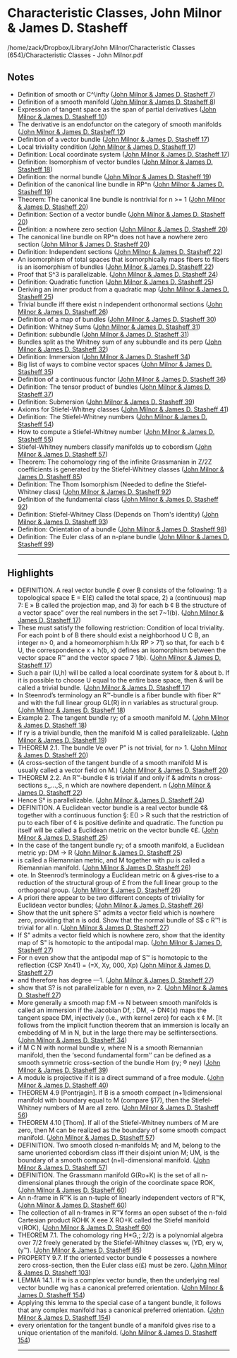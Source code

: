 # Characteristic Classes, John Milnor & James D. Stasheff

/home/zack/Dropbox/Library/John Milnor/Characteristic Classes (654)/Characteristic Classes - John Milnor.pdf

## Notes

- Definition of smooth or C^\infty (<a href="file:////home/zack/Dropbox/Library/John Milnor/Characteristic Classes (654)/Characteristic Classes - John Milnor.pdf#page=7" target="_blank">John Milnor & James D. Stasheff 7</a>)
- Definition of a smooth manifold (<a href="file:////home/zack/Dropbox/Library/John Milnor/Characteristic Classes (654)/Characteristic Classes - John Milnor.pdf#page=8" target="_blank">John Milnor & James D. Stasheff 8</a>)
- Expression of tangent space as the span of partial derivatives (<a href="file:////home/zack/Dropbox/Library/John Milnor/Characteristic Classes (654)/Characteristic Classes - John Milnor.pdf#page=10" target="_blank">John Milnor & James D. Stasheff 10</a>)
- The derivative is an endofunctor on the category of smooth manifolds (<a href="file:////home/zack/Dropbox/Library/John Milnor/Characteristic Classes (654)/Characteristic Classes - John Milnor.pdf#page=12" target="_blank">John Milnor & James D. Stasheff 12</a>)
- Definition of a vector bundle (<a href="file:////home/zack/Dropbox/Library/John Milnor/Characteristic Classes (654)/Characteristic Classes - John Milnor.pdf#page=17" target="_blank">John Milnor & James D. Stasheff 17</a>)
- Local triviality condition (<a href="file:////home/zack/Dropbox/Library/John Milnor/Characteristic Classes (654)/Characteristic Classes - John Milnor.pdf#page=17" target="_blank">John Milnor & James D. Stasheff 17</a>)
- Definition: Local coordinate system (<a href="file:////home/zack/Dropbox/Library/John Milnor/Characteristic Classes (654)/Characteristic Classes - John Milnor.pdf#page=17" target="_blank">John Milnor & James D. Stasheff 17</a>)
- Definition: Isomorphism of vector bundles (<a href="file:////home/zack/Dropbox/Library/John Milnor/Characteristic Classes (654)/Characteristic Classes - John Milnor.pdf#page=18" target="_blank">John Milnor & James D. Stasheff 18</a>)
- Definition: the normal bundle (<a href="file:////home/zack/Dropbox/Library/John Milnor/Characteristic Classes (654)/Characteristic Classes - John Milnor.pdf#page=19" target="_blank">John Milnor & James D. Stasheff 19</a>)
- Definition of the canonical line bundle in RP^n (<a href="file:////home/zack/Dropbox/Library/John Milnor/Characteristic Classes (654)/Characteristic Classes - John Milnor.pdf#page=19" target="_blank">John Milnor & James D. Stasheff 19</a>)
- Theorem: The canonical line bundle is nontrivial for n >= 1 (<a href="file:////home/zack/Dropbox/Library/John Milnor/Characteristic Classes (654)/Characteristic Classes - John Milnor.pdf#page=20" target="_blank">John Milnor & James D. Stasheff 20</a>)
- Definition: Section of a vector bundle (<a href="file:////home/zack/Dropbox/Library/John Milnor/Characteristic Classes (654)/Characteristic Classes - John Milnor.pdf#page=20" target="_blank">John Milnor & James D. Stasheff 20</a>)
- Definition: a nowhere zero section (<a href="file:////home/zack/Dropbox/Library/John Milnor/Characteristic Classes (654)/Characteristic Classes - John Milnor.pdf#page=20" target="_blank">John Milnor & James D. Stasheff 20</a>)
- The canonical line bundle on RP^n does not have a nowhere zero section (<a href="file:////home/zack/Dropbox/Library/John Milnor/Characteristic Classes (654)/Characteristic Classes - John Milnor.pdf#page=20" target="_blank">John Milnor & James D. Stasheff 20</a>)
- Definition: Independent sections (<a href="file:////home/zack/Dropbox/Library/John Milnor/Characteristic Classes (654)/Characteristic Classes - John Milnor.pdf#page=22" target="_blank">John Milnor & James D. Stasheff 22</a>)
- An isomorphism of total spaces that isomorphically maps fibers to fibers is an isomorphism of bundles (<a href="file:////home/zack/Dropbox/Library/John Milnor/Characteristic Classes (654)/Characteristic Classes - John Milnor.pdf#page=22" target="_blank">John Milnor & James D. Stasheff 22</a>)
- Proof that S^3 is parallelizable\. (<a href="file:////home/zack/Dropbox/Library/John Milnor/Characteristic Classes (654)/Characteristic Classes - John Milnor.pdf#page=24" target="_blank">John Milnor & James D. Stasheff 24</a>)
- Definition: Quadratic function (<a href="file:////home/zack/Dropbox/Library/John Milnor/Characteristic Classes (654)/Characteristic Classes - John Milnor.pdf#page=25" target="_blank">John Milnor & James D. Stasheff 25</a>)
- Deriving an inner product from a quadratic map (<a href="file:////home/zack/Dropbox/Library/John Milnor/Characteristic Classes (654)/Characteristic Classes - John Milnor.pdf#page=25" target="_blank">John Milnor & James D. Stasheff 25</a>)
- Trivial bundle iff there exist n independent orthonormal sections (<a href="file:////home/zack/Dropbox/Library/John Milnor/Characteristic Classes (654)/Characteristic Classes - John Milnor.pdf#page=26" target="_blank">John Milnor & James D. Stasheff 26</a>)
- Definition of a map of bundles (<a href="file:////home/zack/Dropbox/Library/John Milnor/Characteristic Classes (654)/Characteristic Classes - John Milnor.pdf#page=30" target="_blank">John Milnor & James D. Stasheff 30</a>)
- Definition: Whitney Sums (<a href="file:////home/zack/Dropbox/Library/John Milnor/Characteristic Classes (654)/Characteristic Classes - John Milnor.pdf#page=31" target="_blank">John Milnor & James D. Stasheff 31</a>)
- Definition: subbundle (<a href="file:////home/zack/Dropbox/Library/John Milnor/Characteristic Classes (654)/Characteristic Classes - John Milnor.pdf#page=31" target="_blank">John Milnor & James D. Stasheff 31</a>)
- Bundles split as the Whitney sum of any subbundle and its perp (<a href="file:////home/zack/Dropbox/Library/John Milnor/Characteristic Classes (654)/Characteristic Classes - John Milnor.pdf#page=32" target="_blank">John Milnor & James D. Stasheff 32</a>)
- Definition: Immersion (<a href="file:////home/zack/Dropbox/Library/John Milnor/Characteristic Classes (654)/Characteristic Classes - John Milnor.pdf#page=34" target="_blank">John Milnor & James D. Stasheff 34</a>)
- Big list of ways to combine vector spaces (<a href="file:////home/zack/Dropbox/Library/John Milnor/Characteristic Classes (654)/Characteristic Classes - John Milnor.pdf#page=35" target="_blank">John Milnor & James D. Stasheff 35</a>)
- Definition of a continuous functor (<a href="file:////home/zack/Dropbox/Library/John Milnor/Characteristic Classes (654)/Characteristic Classes - John Milnor.pdf#page=36" target="_blank">John Milnor & James D. Stasheff 36</a>)
- Definition: The tensor product of bundles (<a href="file:////home/zack/Dropbox/Library/John Milnor/Characteristic Classes (654)/Characteristic Classes - John Milnor.pdf#page=37" target="_blank">John Milnor & James D. Stasheff 37</a>)
- Definition: Submersion (<a href="file:////home/zack/Dropbox/Library/John Milnor/Characteristic Classes (654)/Characteristic Classes - John Milnor.pdf#page=39" target="_blank">John Milnor & James D. Stasheff 39</a>)
- Axioms for Stiefel-Whitney classes (<a href="file:////home/zack/Dropbox/Library/John Milnor/Characteristic Classes (654)/Characteristic Classes - John Milnor.pdf#page=41" target="_blank">John Milnor & James D. Stasheff 41</a>)
- Definition: The Stiefel-Whitney numbers (<a href="file:////home/zack/Dropbox/Library/John Milnor/Characteristic Classes (654)/Characteristic Classes - John Milnor.pdf#page=54" target="_blank">John Milnor & James D. Stasheff 54</a>)
- How to compute a Stiefel-Whitney number (<a href="file:////home/zack/Dropbox/Library/John Milnor/Characteristic Classes (654)/Characteristic Classes - John Milnor.pdf#page=55" target="_blank">John Milnor & James D. Stasheff 55</a>)
- Stiefel-Whitney numbers classify manifolds up to cobordism (<a href="file:////home/zack/Dropbox/Library/John Milnor/Characteristic Classes (654)/Characteristic Classes - John Milnor.pdf#page=57" target="_blank">John Milnor & James D. Stasheff 57</a>)
- Theorem: The cohomology ring of the infinite Grassmanian in Z/2Z coefficients is generated by the Stiefel-Whitney classes (<a href="file:////home/zack/Dropbox/Library/John Milnor/Characteristic Classes (654)/Characteristic Classes - John Milnor.pdf#page=85" target="_blank">John Milnor & James D. Stasheff 85</a>)
- Definition: The Thom Isomorphism \(Needed to define the Stiefel-Whitney class\) (<a href="file:////home/zack/Dropbox/Library/John Milnor/Characteristic Classes (654)/Characteristic Classes - John Milnor.pdf#page=92" target="_blank">John Milnor & James D. Stasheff 92</a>)
- Definition of the fundamental class (<a href="file:////home/zack/Dropbox/Library/John Milnor/Characteristic Classes (654)/Characteristic Classes - John Milnor.pdf#page=92" target="_blank">John Milnor & James D. Stasheff 92</a>)
- Definition: Stiefel-Whitney Class \(Depends on Thom's identity\) (<a href="file:////home/zack/Dropbox/Library/John Milnor/Characteristic Classes (654)/Characteristic Classes - John Milnor.pdf#page=93" target="_blank">John Milnor & James D. Stasheff 93</a>)
- Definition: Orientation of a bundle (<a href="file:////home/zack/Dropbox/Library/John Milnor/Characteristic Classes (654)/Characteristic Classes - John Milnor.pdf#page=98" target="_blank">John Milnor & James D. Stasheff 98</a>)
- Definition: The Euler class of an n-plane bundle (<a href="file:////home/zack/Dropbox/Library/John Milnor/Characteristic Classes (654)/Characteristic Classes - John Milnor.pdf#page=99" target="_blank">John Milnor & James D. Stasheff 99</a>)<hr>

## Highlights

- DEFINITION\. A real vector bundle £ over B consists of the following: 1\) a topological space E = E\(£\) called the total space, 2\) a \(continuous\) map 7: E » B called the projection map, and 3\) for each b ¢ B the structure of a vector space” over the real numbers in the set 7~1\(b\)\. (<a href="file:////home/zack/Dropbox/Library/John Milnor/Characteristic Classes (654)/Characteristic Classes - John Milnor.pdf#page=17" target="_blank">John Milnor & James D. Stasheff 17</a>)
- These must satisfy the following restriction: Condition of local triviality\. For each point b of B there should exist a neighborhood U C B, an integer n> 0, and a homeomorphism h:Ux RP > 71\) so that, for each b ¢ U, the correspondence x + h\(b, x\) defines an isomorphism between the vector space R™ and the vector space 7 1\(b\)\. (<a href="file:////home/zack/Dropbox/Library/John Milnor/Characteristic Classes (654)/Characteristic Classes - John Milnor.pdf#page=17" target="_blank">John Milnor & James D. Stasheff 17</a>)
- Such a pair \(U,h\) will be called a local coordinate system for & about b\. If it is possible to choose U equal to the entire base space, then & will be called a trivial bundle\. (<a href="file:////home/zack/Dropbox/Library/John Milnor/Characteristic Classes (654)/Characteristic Classes - John Milnor.pdf#page=17" target="_blank">John Milnor & James D. Stasheff 17</a>)
- In Steenrod’s terminology an R™-bundle is a fiber bundle with fiber R™ and with the full linear group GL\(R\) in n variables as structural group\. (<a href="file:////home/zack/Dropbox/Library/John Milnor/Characteristic Classes (654)/Characteristic Classes - John Milnor.pdf#page=18" target="_blank">John Milnor & James D. Stasheff 18</a>)
- Example 2\. The tangent bundle ry; of a smooth manifold M\. (<a href="file:////home/zack/Dropbox/Library/John Milnor/Characteristic Classes (654)/Characteristic Classes - John Milnor.pdf#page=18" target="_blank">John Milnor & James D. Stasheff 18</a>)
- If ry is a trivial bundle, then the manifold M is called parallelizable\. (<a href="file:////home/zack/Dropbox/Library/John Milnor/Characteristic Classes (654)/Characteristic Classes - John Milnor.pdf#page=19" target="_blank">John Milnor & James D. Stasheff 19</a>)
- THEOREM 2\.1\. The bundle Ve over P" is not trivial, for n> 1\. (<a href="file:////home/zack/Dropbox/Library/John Milnor/Characteristic Classes (654)/Characteristic Classes - John Milnor.pdf#page=20" target="_blank">John Milnor & James D. Stasheff 20</a>)
- \(A cross-section of the tangent bundle of a smooth manifold M is usually called a vector field on M\.\) (<a href="file:////home/zack/Dropbox/Library/John Milnor/Characteristic Classes (654)/Characteristic Classes - John Milnor.pdf#page=20" target="_blank">John Milnor & James D. Stasheff 20</a>)
- THEOREM 2\.2\. An R™-bundle ¢ is trivial if and only if & admits n cross-sections s,,\.\.\.,S, n which are nowhere dependent\. n (<a href="file:////home/zack/Dropbox/Library/John Milnor/Characteristic Classes (654)/Characteristic Classes - John Milnor.pdf#page=22" target="_blank">John Milnor & James D. Stasheff 22</a>)
- Hence S° is parallelizable\. (<a href="file:////home/zack/Dropbox/Library/John Milnor/Characteristic Classes (654)/Characteristic Classes - John Milnor.pdf#page=24" target="_blank">John Milnor & James D. Stasheff 24</a>)
- DEFINITION\. A Euclidean vector bundle is a real vector bundle ¢& together with a continuous function §: E\(\) > R such that the restriction of pu to each fiber of ¢ is positive definite and quadratic\. The function pu itself will be called a Euclidean metric on the vector bundle ¢£\. (<a href="file:////home/zack/Dropbox/Library/John Milnor/Characteristic Classes (654)/Characteristic Classes - John Milnor.pdf#page=25" target="_blank">John Milnor & James D. Stasheff 25</a>)
- In the case of the tangent bundle ry; of a smooth manifold, a Euclidean metric yp: DM -> R (<a href="file:////home/zack/Dropbox/Library/John Milnor/Characteristic Classes (654)/Characteristic Classes - John Milnor.pdf#page=25" target="_blank">John Milnor & James D. Stasheff 25</a>)
- is called a Riemannian metric, and M together with pu is called a Riemannian manifold\. (<a href="file:////home/zack/Dropbox/Library/John Milnor/Characteristic Classes (654)/Characteristic Classes - John Milnor.pdf#page=26" target="_blank">John Milnor & James D. Stasheff 26</a>)
- ote\. In Steenrod’s terminology a Euclidean metric on & gives-rise to a reduction of the structural group of £ from the full linear group to the orthogonal group\. (<a href="file:////home/zack/Dropbox/Library/John Milnor/Characteristic Classes (654)/Characteristic Classes - John Milnor.pdf#page=26" target="_blank">John Milnor & James D. Stasheff 26</a>)
- A priori there appear to be two different concepts of triviality for Euclidean vector bundles; (<a href="file:////home/zack/Dropbox/Library/John Milnor/Characteristic Classes (654)/Characteristic Classes - John Milnor.pdf#page=26" target="_blank">John Milnor & James D. Stasheff 26</a>)
- Show that the unit sphere S" admits a vector field which is nowhere zero, providing that n is odd\. Show that the normal bundle of S$ c R™! is trivial for all n\. (<a href="file:////home/zack/Dropbox/Library/John Milnor/Characteristic Classes (654)/Characteristic Classes - John Milnor.pdf#page=27" target="_blank">John Milnor & James D. Stasheff 27</a>)
- If S" admits a vector field which is nowhere zero, show that the identity map of S" is homotopic to the antipodal map\. (<a href="file:////home/zack/Dropbox/Library/John Milnor/Characteristic Classes (654)/Characteristic Classes - John Milnor.pdf#page=27" target="_blank">John Milnor & James D. Stasheff 27</a>)
- For n even show that the antipodal map of S™ is homotopic to the reflection {CSP Xn41\) = \(=X, Xy, 000, Xp\) (<a href="file:////home/zack/Dropbox/Library/John Milnor/Characteristic Classes (654)/Characteristic Classes - John Milnor.pdf#page=27" target="_blank">John Milnor & James D. Stasheff 27</a>)
- and therefore has degree —1\. (<a href="file:////home/zack/Dropbox/Library/John Milnor/Characteristic Classes (654)/Characteristic Classes - John Milnor.pdf#page=27" target="_blank">John Milnor & James D. Stasheff 27</a>)
- show that S? is not parallelizable for n even, n> 2\. (<a href="file:////home/zack/Dropbox/Library/John Milnor/Characteristic Classes (654)/Characteristic Classes - John Milnor.pdf#page=27" target="_blank">John Milnor & James D. Stasheff 27</a>)
- More generally a smooth map f:M -» N between smooth manifolds is called an immersion if the Jacobian Df, : DM, -> DN¢\(x\) maps the tangent space DM, injectively \(i\.e\., with kernel zero\) for each x ¢ M\. [It follows from the implicit function theorem that an immersion is locally an embedding of M in N, but in the large there may be selfintersections\. (<a href="file:////home/zack/Dropbox/Library/John Milnor/Characteristic Classes (654)/Characteristic Classes - John Milnor.pdf#page=34" target="_blank">John Milnor & James D. Stasheff 34</a>)
- if M C N with normal bundle v, where N is a smooth Riemannian manifold, then the ‘second fundamental form’’ can be defined as a smooth symmetric cross-section of the bundle Hom \(ry; ® ney\) (<a href="file:////home/zack/Dropbox/Library/John Milnor/Characteristic Classes (654)/Characteristic Classes - John Milnor.pdf#page=39" target="_blank">John Milnor & James D. Stasheff 39</a>)
- A module is projective if it is a direct summand of a free module\. (<a href="file:////home/zack/Dropbox/Library/John Milnor/Characteristic Classes (654)/Characteristic Classes - John Milnor.pdf#page=40" target="_blank">John Milnor & James D. Stasheff 40</a>)
- THEOREM 4\.9 [Pontrjagin]\. If B is a smooth compact \(n+1\)dimensional manifold with boundary equal to M \(compare §17\), then the Stiefel-Whitney numbers of M are all zero\. (<a href="file:////home/zack/Dropbox/Library/John Milnor/Characteristic Classes (654)/Characteristic Classes - John Milnor.pdf#page=56" target="_blank">John Milnor & James D. Stasheff 56</a>)
- THEOREM 4\.10 [Thom]\. If all of the Stiefel-Whitney numbers of M are zero, then M can be realized as the boundary of some smooth compact manifold\. (<a href="file:////home/zack/Dropbox/Library/John Milnor/Characteristic Classes (654)/Characteristic Classes - John Milnor.pdf#page=57" target="_blank">John Milnor & James D. Stasheff 57</a>)
- DEFINITION\. Two smooth closed n-manifolds M; and M, belong to the same unoriented cobordism class iff their disjoint union M; UM, is the boundary of a smooth compact \(n+l\)-dimensional manifold\. (<a href="file:////home/zack/Dropbox/Library/John Milnor/Characteristic Classes (654)/Characteristic Classes - John Milnor.pdf#page=57" target="_blank">John Milnor & James D. Stasheff 57</a>)
- DEFINITION\. The Grassmann manifold G\(Ro+K\) is the set of all n-dimensional planes through the origin of the coordinate space ROK, (<a href="file:////home/zack/Dropbox/Library/John Milnor/Characteristic Classes (654)/Characteristic Classes - John Milnor.pdf#page=60" target="_blank">John Milnor & James D. Stasheff 60</a>)
- An n-frame in R™K is an n-tuple of linearly independent vectors of R™K, (<a href="file:////home/zack/Dropbox/Library/John Milnor/Characteristic Classes (654)/Characteristic Classes - John Milnor.pdf#page=60" target="_blank">John Milnor & James D. Stasheff 60</a>)
- The collection of all n-frames in R™¥ forms an open subset of the n-fold Cartesian product ROHK X eee X RO+K called the Stiefel manifold v\(ROK\), (<a href="file:////home/zack/Dropbox/Library/John Milnor/Characteristic Classes (654)/Characteristic Classes - John Milnor.pdf#page=60" target="_blank">John Milnor & James D. Stasheff 60</a>)
- THEOREM 7\.1\. The cohomology ring H\*G,; 2/2\) is a polynomial algebra over 7/2 freely generated by the Stiefel-Whitney classes w, \(YD, ery w,\(y™\)\. (<a href="file:////home/zack/Dropbox/Library/John Milnor/Characteristic Classes (654)/Characteristic Classes - John Milnor.pdf#page=85" target="_blank">John Milnor & James D. Stasheff 85</a>)
- PROPERTY 9\.7\. If the oriented vector bundle ¢ possesses a nowhere zero cross-section, then the Euler class e\(£\) must be zero\. (<a href="file:////home/zack/Dropbox/Library/John Milnor/Characteristic Classes (654)/Characteristic Classes - John Milnor.pdf#page=103" target="_blank">John Milnor & James D. Stasheff 103</a>)
- LEMMA 14\.1\. If w is a complex vector bundle, then the underlying real vector bundle wg has a canonical preferred orientation\. (<a href="file:////home/zack/Dropbox/Library/John Milnor/Characteristic Classes (654)/Characteristic Classes - John Milnor.pdf#page=154" target="_blank">John Milnor & James D. Stasheff 154</a>)
- Applying this lemma to the special case of a tangent bundle, it follows that any complex manifold has a canonical preferred orientation\. (<a href="file:////home/zack/Dropbox/Library/John Milnor/Characteristic Classes (654)/Characteristic Classes - John Milnor.pdf#page=154" target="_blank">John Milnor & James D. Stasheff 154</a>)
- every orientation for the tangent bundle of a manifold gives rise to a unique orientation of the manifold\. (<a href="file:////home/zack/Dropbox/Library/John Milnor/Characteristic Classes (654)/Characteristic Classes - John Milnor.pdf#page=154" target="_blank">John Milnor & James D. Stasheff 154</a>)<hr>

